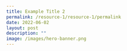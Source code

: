 ```yaml
---
title: Example Title 2
permalink: /resource-1/resource-1/permalink
date: 2022-06-02
layout: post
description: ""
image: /images/hero-banner.png
---
```

